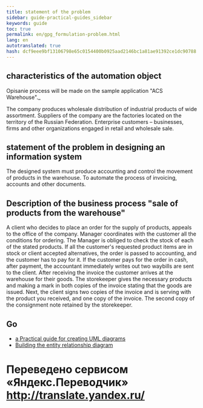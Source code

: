 ```yaml
--- 
title: statement of the problem 
sidebar: guide-practical-guides_sidebar 
keywords: guide 
toc: true 
permalink: en/gpg_formulation-problem.html 
lang: en 
autotranslated: true 
hash: dcf9eee9bf13106798e65c0154400b0925aad2146bc1a81ae91392ce1dc90788 
--- 
```


## characteristics of the automation object 

Opisanie process will be made on the sample application "ACS Warehouse"._ 

The company produces wholesale distribution of industrial products of wide assortment. Suppliers of the company are the factories located on the territory of the Russian Federation. Enterprise customers – businesses, firms and other organizations engaged in retail and wholesale sale. 

## statement of the problem in designing an information system 

The designed system must produce accounting and control the movement of products in the warehouse. To automate the process of invoicing, accounts and other documents. 

## Description of the business process "sale of products from the warehouse" 

A client who decides to place an order for the supply of products, appeals to the office of the company. Manager coordinates with the customer all the conditions for ordering. The Manager is obliged to check the stock of each of the stated products. 
If all the customer's requested product items are in stock or client accepted alternatives, the order is passed to accounting, and the customer has to pay for it. 
If the customer pays for the order in cash, after payment, the accountant immediately writes out two waybills are sent to the client. 
After receiving the invoice the customer arrives at the warehouse for their goods. The storekeeper gives the necessary products and making a mark in both copies of the invoice stating that the goods are issued. Next, the client signs two copies of the invoice and is serving with the product you received, and one copy of the invoice. The second copy of the consignment note retained by the storekeeper. 

## Go 

* <i class="fa fa-arrow-left" aria-hidden="true"></i> [a Practical guide for creating UML diagrams](gpg_practical-guides-uml.html) 
* [Building the entity relationship diagram](gpg_use-case-diagram.html) <i class="fa fa-arrow-right" aria-hidden="true"></i> 



 # Переведено сервисом «Яндекс.Переводчик» http://translate.yandex.ru/